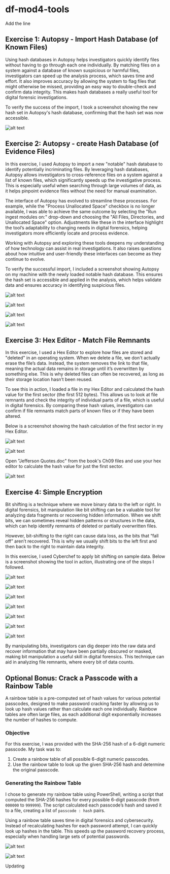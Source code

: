 # df-mod4-tools
Add the line
## Exercise 1: Autopsy - Import Hash Database (of Known Files)

Using hash databases in Autopsy helps investigators quickly identify files without having to go through each one individually. By matching files on a system against a database of known suspicious or harmful files, investigators can speed up the analysis process, which saves time and effort. It also improves accuracy by allowing the system to flag files that might otherwise be missed, providing an easy way to double-check and confirm data integrity. This makes hash databases a really useful tool for digital forensic investigations.

To verify the success of the import, I took a screenshot showing the new hash set in Autopsy's hash database, confirming that the hash set was now accessible.

![alt text](image.png)

## Exercise 2: Autopsy - create Hash Database (of Evidence Files)

In this exercise, I used Autopsy to import a new "notable" hash database to identify potentially incriminating files. By leveraging hash databases, Autopsy allows investigators to cross-reference files on a system against a list of known files, which significantly speeds up the investigative process. This is especially useful when searching through large volumes of data, as it helps pinpoint evidence files without the need for manual examination.

The interface of Autopsy has evolved to streamline these processes. For example, while the "Process Unallocated Space" checkbox is no longer available, I was able to achieve the same outcome by selecting the "Run ingest modules on:" drop-down and choosing the "All Files, Directories, and Unallocated Space" option. Adjustments like these in the interface highlight the tool’s adaptability to changing needs in digital forensics, helping investigators more efficiently locate and process evidence.

Working with Autopsy and exploring these tools deepens my understanding of how technology can assist in real investigations. It also raises questions about how intuitive and user-friendly these interfaces can become as they continue to evolve.

To verify the successful import, I included a screenshot showing Autopsy on my machine with the newly loaded notable hash database. This ensures the hash set is accessible and applied in the analysis, which helps validate data and ensures accuracy in identifying suspicious files.

![alt text](image-2.png)

![alt text](image-3.png)

![alt text](image-4.png)

![alt text](image-5.png)


## Exercise 3: Hex Editor - Match File Remnants

In this exercise, I used a Hex Editor to explore how files are stored and "deleted" in an operating system. When we delete a file, we don't actually erase the file’s data. Instead, the system removes the link to that file, meaning the actual data remains in storage until it’s overwritten by something else. This is why deleted files can often be recovered, as long as their storage location hasn’t been reused.

To see this in action, I loaded a file in my Hex Editor and calculated the hash value for the first sector (the first 512 bytes). This allows us to look at file remnants and check the integrity of individual parts of a file, which is useful in digital forensics. By comparing these hash values, investigators can confirm if file remnants match parts of known files or if they have been altered.

Below is a screenshot showing the hash calculation of the first sector in my Hex Editor.

![alt text](image-6.png)

![alt text](image-7.png)

Open "Jefferson Quotes.doc" from the book's Ch09 files and use your hex editor to calculate the hash value for just the first sector. 


![alt text](image-8.png)

## Exercise 4: Simple Encryption

Bit shifting is a technique where we move binary data to the left or right. In digital forensics, bit manipulation like bit shifting can be a valuable tool for analyzing data fragments or recovering hidden information. When we shift bits, we can sometimes reveal hidden patterns or structures in the data, which can help identify remnants of deleted or partially overwritten files.

However, bit-shifting to the right can cause data loss, as the bits that “fall off” aren’t recovered. This is why we usually shift bits to the left first and then back to the right to maintain data integrity. 

In this exercise, I used Cyberchef to apply bit shifting on sample data. Below is a screenshot showing the tool in action, illustrating one of the steps I followed.

![alt text](image-9.png)

![alt text](image-10.png)

![alt text](image-11.png)

![alt text](image-12.png)

![alt text](image-14.png)

![alt text](image-15.png)

![alt text](image-16.png)

By manipulating bits, investigators can dig deeper into the raw data and recover information that may have been partially obscured or masked, making bit manipulation a useful skill in digital forensics. This technique can aid in analyzing file remnants, where every bit of data counts.


## Optional Bonus: Crack a Passcode with a Rainbow Table


A rainbow table is a pre-computed set of hash values for various potential passcodes, designed to make password cracking faster by allowing us to look up hash values rather than calculate each one individually. Rainbow tables are often large files, as each additional digit exponentially increases the number of hashes to compute.

### Objective

For this exercise, I was provided with the SHA-256 hash of a 6-digit numeric passcode. My task was to:
1. Create a rainbow table of all possible 6-digit numeric passcodes.
2. Use the rainbow table to look up the given SHA-256 hash and determine the original passcode.

### Generating the Rainbow Table

I chose to generate my rainbow table using PowerShell, writing a script that computed the SHA-256 hashes for every possible 6-digit passcode (from `000000` to `999999`). The script calculated each passcode’s hash and saved it to a file, creating a list of `passcode : hash` pairs. 

Using a rainbow table saves time in digital forensics and cybersecurity. Instead of recalculating hashes for each password attempt, I can quickly look up hashes in the table. This speeds up the password recovery process, especially when handling large sets of potential passwords.

![alt text](image-17.png)

![alt text](image-18.png)







Updating
